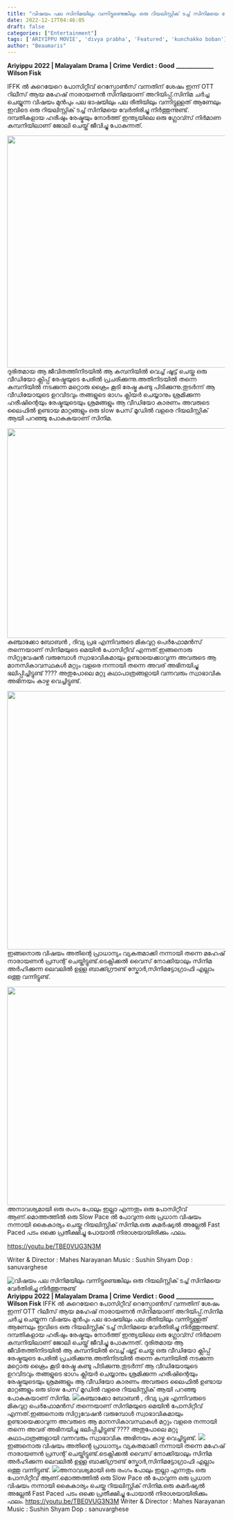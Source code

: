 ```yaml
---
title: "വിഷയം പല സിനിമയിലും വന്നിട്ടുണ്ടെങ്കിലും ഒരു റിയലിസ്റ്റിക് ടച്ച്‌ സിനിമയെ വേർതിരിച്ചു നിർത്തുന്നുണ്ട്"
date: 2022-12-17T04:46:05
draft: false
categories: ["Entertainment"]
tags: ['ARIYIPPU MOVIE', 'divya prabha', 'Featured', 'kunchakko boban']
author: "Beaumaris"
---
```


<strong>Ariyippu</strong>
<strong>2022 | Malayalam</strong>
<strong>Drama | Crime</strong>
<strong>Verdict : Good</strong>
<strong>_____________</strong>
<strong>Wilson Fisk</strong>

IFFK ൽ കുറെയേറെ പോസിറ്റീവ് റെസ്പോൺസ് വന്നതിന് ശേഷം ഇന്ന് OTT റിലീസ് ആയ മഹേഷ്‌ നാരായണൻ സിനിമയാണ് അറിയിപ്പ്.സിനിമ ചർച്ച ചെയ്യുന്ന വിഷയം മുൻപും പല ഭാഷയിലും പല രീതിയിലും വന്നിട്ടുള്ളത് ആണേലും ഇവിടെ ഒരു റിയലിസ്റ്റിക് ടച്ച്‌ സിനിമയെ വേർതിരിച്ചു നിർത്തുന്നുണ്ട്.
ദമ്പതികളായ ഹരീഷും രേഷ്മയും നോർത്ത് ഇന്ത്യയിലെ ഒരു ഗ്ലോവ്സ് നിർമാണ കമ്പനിയിലാണ് ജോലി ചെയ്ത് ജീവിച്ചു പോകുന്നത്.

<img class="size-full wp-image-367160 aligncenter" src="https://cdn.boolokam.com/articles/2022/12/dwfffffff.webp" alt="" width="856" height="535" />ദുരിതമായ ആ ജീവിതത്തിനിടയിൽ ആ കമ്പനിയിൽ വെച്ച് ഷൂട്ട്‌ ചെയ്ത ഒരു വീഡിയോ ക്ലിപ്പ് രേഷ്മയുടെ പേരിൽ പ്രചരിക്കുന്നു.അതിനിടയിൽ തന്നെ കമ്പനിയിൽ നടക്കുന്ന മറ്റൊരു ക്രൈം കൂടി രേഷ്മ കണ്ടു പിടിക്കുന്നു.തുടർന്ന് ആ വീഡിയോയുടെ ഉറവിടവും തങ്ങളുടെ ഭാഗം ക്ലിയർ ചെയ്യാനും ശ്രമിക്കുന്ന ഹരീഷിന്റെയും രേഷ്മയുടെയും ശ്രമങ്ങളും ആ വീഡിയോ കാരണം അവരുടെ ലൈഫിൽ ഉണ്ടായ മാറ്റങ്ങളും ഒരു slow പേസ് മൂഡിൽ വളരെ റിയലിസ്റ്റിക് ആയി പറഞ്ഞു പോകുകയാണ് സിനിമ.

<img class=" wp-image-367161 aligncenter" src="https://cdn.boolokam.com/articles/2022/12/sssssaaa-1024x576.webp" alt="" width="860" height="484" />കുഞ്ചാക്കോ ബോബൻ , ദിവ്യ പ്രഭ എന്നിവരുടെ മികവുറ്റ പെർഫോമൻസ് തന്നെയാണ് സിനിമയുടെ മെയിൻ പോസിറ്റീവ് എന്നത്.ഇങ്ങനൊരു സിറ്റുവേഷൻ വരുമ്പോൾ സ്വാഭാവികമായും ഉണ്ടായെക്കാവുന്ന അവരുടെ ആ മാനസികാവസ്ഥകൾ മറ്റും വളരെ നന്നായി തന്നെ അവര് അഭിനയിച്ചു ഭലിപ്പിച്ചിട്ടുണ്ട് ???? അതുപോലെ മറ്റു കഥാപാത്രങ്ങളായി വന്നവരും സ്വാഭാവിക അഭിനയം കാഴ്ച വെച്ചിട്ടുണ്ട്.

<img class=" wp-image-367162 aligncenter" src="https://cdn.boolokam.com/articles/2022/12/ddqdqddd-1024x684.jpg" alt="" width="893" height="596" />ഇങ്ങനൊരു വിഷയം അതിന്റെ പ്രാധാന്യം വ്യകതമാക്കി നന്നായി തന്നെ മഹേഷ്‌ നാരായണൻ പ്രസന്റ് ചെയ്തിട്ടുണ്ട്.ടെക്നിക്കൽ വൈസ് നോക്കിയാലും സിനിമ അർഹിക്കുന്ന ലെവലിൽ ഉള്ള ബാക്ക്ഗ്രൗണ്ട് സ്കോർ,സിനിമട്ടോഗ്രാഫി എല്ലാം ഒത്തു വന്നിട്ടുണ്ട്.

<img class=" wp-image-367163 aligncenter" src="https://cdn.boolokam.com/articles/2022/12/e1e1.webp" alt="" width="896" height="504" />അനാവശ്യമായി ഒരു രംഗം പോലും ഇല്ലാ എന്നതും ഒരു പോസിറ്റീവ് ആണ്.മൊത്തത്തിൽ ഒരു Slow Pace ൽ പോവുന്ന ഒരു പ്രധാന വിഷയം നന്നായി കൈകാര്യം ചെയ്ത റിയലിസ്റ്റിക് സിനിമ.ഒരു കമർഷ്യൽ അല്ലേൽ Fast Paced പടം ഒക്കെ പ്രതീക്ഷിച്ചു പോയാൽ നിരാശയായിരിക്കും ഫലം.

https://youtu.be/TBE0VUG3N3M

Writer &amp; Director : Mahes Narayanan
Music : Sushin Shyam
Dop : sanuvarghese


![വിഷയം പല സിനിമയിലും വന്നിട്ടുണ്ടെങ്കിലും ഒരു റിയലിസ്റ്റിക് ടച്ച്‌ സിനിമയെ വേർതിരിച്ചു നിർത്തുന്നുണ്ട്](https://cdn.boolokam.com/articles/2022/12/dwfffffff.webp)**Ariyippu** **2022 | Malayalam** **Drama | Crime** **Verdict : Good** **_____________** **Wilson Fisk** IFFK ൽ കുറെയേറെ പോസിറ്റീവ് റെസ്പോൺസ് വന്നതിന് ശേഷം ഇന്ന് OTT റിലീസ് ആയ മഹേഷ്‌ നാരായണൻ സിനിമയാണ് അറിയിപ്പ്.സിനിമ ചർച്ച ചെയ്യുന്ന വിഷയം മുൻപും പല ഭാഷയിലും പല രീതിയിലും വന്നിട്ടുള്ളത് ആണേലും ഇവിടെ ഒരു റിയലിസ്റ്റിക് ടച്ച്‌ സിനിമയെ വേർതിരിച്ചു നിർത്തുന്നുണ്ട്. ദമ്പതികളായ ഹരീഷും രേഷ്മയും നോർത്ത് ഇന്ത്യയിലെ ഒരു ഗ്ലോവ്സ് നിർമാണ കമ്പനിയിലാണ് ജോലി ചെയ്ത് ജീവിച്ചു പോകുന്നത്. ദുരിതമായ ആ ജീവിതത്തിനിടയിൽ ആ കമ്പനിയിൽ വെച്ച് ഷൂട്ട്‌ ചെയ്ത ഒരു വീഡിയോ ക്ലിപ്പ് രേഷ്മയുടെ പേരിൽ പ്രചരിക്കുന്നു.അതിനിടയിൽ തന്നെ കമ്പനിയിൽ നടക്കുന്ന മറ്റൊരു ക്രൈം കൂടി രേഷ്മ കണ്ടു പിടിക്കുന്നു.തുടർന്ന് ആ വീഡിയോയുടെ ഉറവിടവും തങ്ങളുടെ ഭാഗം ക്ലിയർ ചെയ്യാനും ശ്രമിക്കുന്ന ഹരീഷിന്റെയും രേഷ്മയുടെയും ശ്രമങ്ങളും ആ വീഡിയോ കാരണം അവരുടെ ലൈഫിൽ ഉണ്ടായ മാറ്റങ്ങളും ഒരു slow പേസ് മൂഡിൽ വളരെ റിയലിസ്റ്റിക് ആയി പറഞ്ഞു പോകുകയാണ് സിനിമ. ![](https://cdn.boolokam.com/articles/2022/12/sssssaaa-1024x576.webp)കുഞ്ചാക്കോ ബോബൻ , ദിവ്യ പ്രഭ എന്നിവരുടെ മികവുറ്റ പെർഫോമൻസ് തന്നെയാണ് സിനിമയുടെ മെയിൻ പോസിറ്റീവ് എന്നത്.ഇങ്ങനൊരു സിറ്റുവേഷൻ വരുമ്പോൾ സ്വാഭാവികമായും ഉണ്ടായെക്കാവുന്ന അവരുടെ ആ മാനസികാവസ്ഥകൾ മറ്റും വളരെ നന്നായി തന്നെ അവര് അഭിനയിച്ചു ഭലിപ്പിച്ചിട്ടുണ്ട് ???? അതുപോലെ മറ്റു കഥാപാത്രങ്ങളായി വന്നവരും സ്വാഭാവിക അഭിനയം കാഴ്ച വെച്ചിട്ടുണ്ട്. ![](https://cdn.boolokam.com/articles/2022/12/ddqdqddd-1024x684.jpg)ഇങ്ങനൊരു വിഷയം അതിന്റെ പ്രാധാന്യം വ്യകതമാക്കി നന്നായി തന്നെ മഹേഷ്‌ നാരായണൻ പ്രസന്റ് ചെയ്തിട്ടുണ്ട്.ടെക്നിക്കൽ വൈസ് നോക്കിയാലും സിനിമ അർഹിക്കുന്ന ലെവലിൽ ഉള്ള ബാക്ക്ഗ്രൗണ്ട് സ്കോർ,സിനിമട്ടോഗ്രാഫി എല്ലാം ഒത്തു വന്നിട്ടുണ്ട്. ![](https://cdn.boolokam.com/articles/2022/12/e1e1.webp)അനാവശ്യമായി ഒരു രംഗം പോലും ഇല്ലാ എന്നതും ഒരു പോസിറ്റീവ് ആണ്.മൊത്തത്തിൽ ഒരു Slow Pace ൽ പോവുന്ന ഒരു പ്രധാന വിഷയം നന്നായി കൈകാര്യം ചെയ്ത റിയലിസ്റ്റിക് സിനിമ.ഒരു കമർഷ്യൽ അല്ലേൽ Fast Paced പടം ഒക്കെ പ്രതീക്ഷിച്ചു പോയാൽ നിരാശയായിരിക്കും ഫലം. https://youtu.be/TBE0VUG3N3M Writer & Director : Mahes Narayanan Music : Sushin Shyam Dop : sanuvarghese
